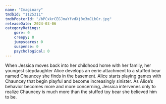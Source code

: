 ```yaml
---
name: "Imaginary"
tmdbId: "1125311"
tmdbPosterId: "/bPCxkrCEGJmaYfvdXj0x3mCLbGr.jpg"
releaseDate: 2024-03-06
categoryRatings:
    gore: 0
    creepy: 0
    jumpscares: 0
    suspense: 0
    psychological: 0
---
```

When Jessica moves back into her childhood home with her family, her youngest stepdaughter Alice develops an eerie attachment to a stuffed bear named Chauncey she finds in the basement. Alice starts playing games with Chauncey that begin playful and become increasingly sinister. As Alice’s behavior becomes more and more concerning, Jessica intervenes only to realize Chauncey is much more than the stuffed toy bear she believed him to be.
